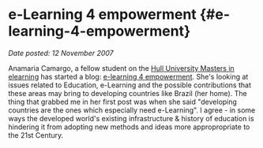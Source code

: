 # e-Learning 4 empowerment {#e-learning-4-empowerment}

_Date posted: 12 November 2007_

Anamaria Camargo, a fellow student on the [Hull University Masters in elearning](http://www.hull.ac.uk/ces/courses/post-graduate/taught/medelearning/index.html) has started a blog: [e-learning 4 empowerment](http://acamargo.blogspot.com/). She's looking at issues related to Education, e-Learning and the possible contributions that these areas may bring to developing countries like Brazil (her home). The thing that grabbed me in her first post was when she said "developing countries are the ones which especially need e-Learning". I agree - in some ways the developed world's existing infrastructure & history of education is hindering it from adopting new methods and ideas more appropropriate to the 21st Century.